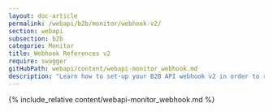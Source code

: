 ```yaml
---
layout: doc-article
permalink: /webapi/b2b/monitor/webhook-v2/
section: webapi
subsection: b2b
categorie: Monitor
title: Webhook References v2
require: swagger
gitHubPath: webapi/content/webapi-monitor_webhook.md
description: "Learn how to set-up your B2B API webhook v2 in order to receive Monitor notifications."
---
```

{% include_relative content/webapi-monitor_webhook.md %}